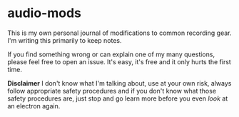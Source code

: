 audio-mods
==========

This is my own personal journal of modifications to common recording gear. I'm writing this primarily to keep notes.

If you find something wrong or can explain one of my many questions, please feel free to open an issue. It's easy, it's free and it only hurts the first time.

**Disclaimer**
I don't know what I'm talking about, use at your own risk, always follow appropriate safety procedures and if you don't know what those safety procedures are, just stop and go learn more before you even _look_ at an electron again.
